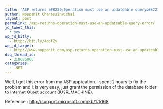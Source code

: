 ```yaml
---
title: 'ASP returns &#8220;Operation must use an updateable query&#8221; error'
author: Noppanit Charassinvichai
layout: post
permalink: /asp-returns-operation-must-use-an-updateable-query-error/
jd_tweet_this:
  - yes
wp_jd_bitly:
  - http://bit.ly/4opfZy
wp_jd_target:
  - http://www.noppanit.com/asp-returns-operation-must-use-an-updateable-query-error/
dsq_thread_id:
  - 218685060
categories:
  - .NET
---
```

Well, I got this error from my ASP application. I spent 2 hours to fix the problem and it is very easy, just grant the permission of the database folder to Internet Guest account (IUSR_MACHINE). 

Reference : <http://support.microsoft.com/kb/175168>